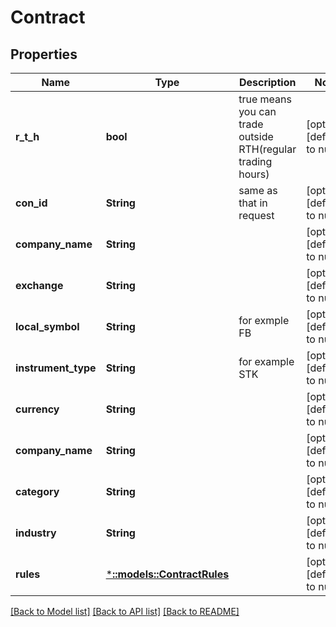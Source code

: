 # Contract

## Properties
Name | Type | Description | Notes
------------ | ------------- | ------------- | -------------
**r_t_h** | **bool** | true means you can trade outside RTH(regular trading hours) | [optional] [default to null]
**con_id** | **String** | same as that in request | [optional] [default to null]
**company_name** | **String** |  | [optional] [default to null]
**exchange** | **String** |  | [optional] [default to null]
**local_symbol** | **String** | for exmple FB | [optional] [default to null]
**instrument_type** | **String** | for example STK | [optional] [default to null]
**currency** | **String** |  | [optional] [default to null]
**company_name** | **String** |  | [optional] [default to null]
**category** | **String** |  | [optional] [default to null]
**industry** | **String** |  | [optional] [default to null]
**rules** | [***::models::ContractRules**](contract_rules.md) |  | [optional] [default to null]

[[Back to Model list]](../README.md#documentation-for-models) [[Back to API list]](../README.md#documentation-for-api-endpoints) [[Back to README]](../README.md)


